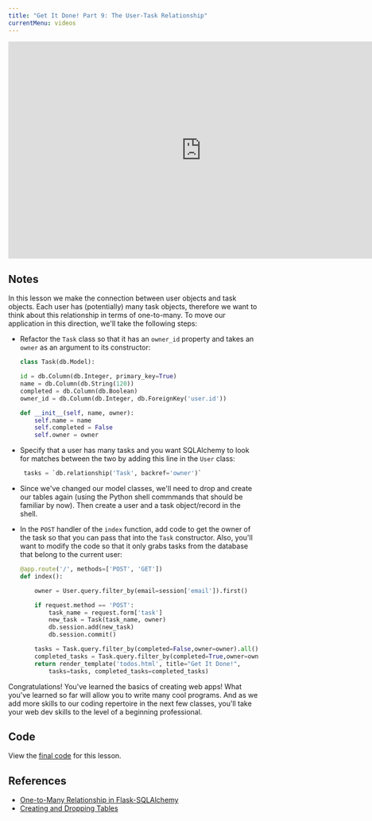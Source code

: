 ```yaml
---
title: "Get It Done! Part 9: The User-Task Relationship"
currentMenu: videos
---
```


<div class="youtube-wrapper"><iframe width="776" height="437" src="https://www.youtube-nocookie.com/embed/rTUnjM7HaVg?rel=0" frameborder="0" allowfullscreen></iframe></div>

## Notes

In this lesson we make the connection between user objects and task objects. Each user has (potentially) many task objects, therefore we want to think about this relationship in terms of one-to-many. To move our application in this direction, we'll take the following steps:

- Refactor the `Task` class so that it has an `owner_id` property and takes an `owner` as an argument to its constructor:

    ```python
    class Task(db.Model):

    id = db.Column(db.Integer, primary_key=True)
    name = db.Column(db.String(120))
    completed = db.Column(db.Boolean)
    owner_id = db.Column(db.Integer, db.ForeignKey('user.id'))

    def __init__(self, name, owner):
        self.name = name
        self.completed = False
        self.owner = owner
    ``` 

- Specify that a user has many tasks and you want SQLAlchemy to look for matches between the two by adding this line in the `User` class:
   
    ```python
     tasks = `db.relationship('Task', backref='owner')`
     ```

- Since we've changed our model classes, we'll need to drop and create our tables again (using the Python shell commmands that should be familiar by now). Then create a user and a task object/record in the shell.

- In the `POST` handler of the `index` function, add code to get the owner of the task so that you can pass that into the `Task` constructor. Also, you'll want to modify the code so that it only grabs tasks from the database that belong to the current user:

    ```python
    @app.route('/', methods=['POST', 'GET'])
    def index():

        owner = User.query.filter_by(email=session['email']).first()

        if request.method == 'POST':
            task_name = request.form['task']   
            new_task = Task(task_name, owner)
            db.session.add(new_task)
            db.session.commit()

        tasks = Task.query.filter_by(completed=False,owner=owner).all()
        completed_tasks = Task.query.filter_by(completed=True,owner=owner).all()
        return render_template('todos.html', title="Get It Done!", 
            tasks=tasks, completed_tasks=completed_tasks)
     ```

Congratulations! You've learned the basics of creating web apps! What you've learned so far will allow you to write many cool programs. And as we add more skills to our coding repertoire in the next few classes, you'll take your web dev skills to the level of a beginning professional.

## Code

View the [final code](https://github.com/LaunchCodeEducation/get-it-done/tree/d979a9991347431023d41abdd93891aedafc1f93) for this lesson.

## References

- [One-to-Many Relationship in Flask-SQLAlchemy](http://flask-sqlalchemy.pocoo.org/2.1/models/#one-to-many-relationships)
- [Creating and Dropping Tables](http://flask-sqlalchemy.pocoo.org/2.1/binds/#creating-and-dropping-tables)
